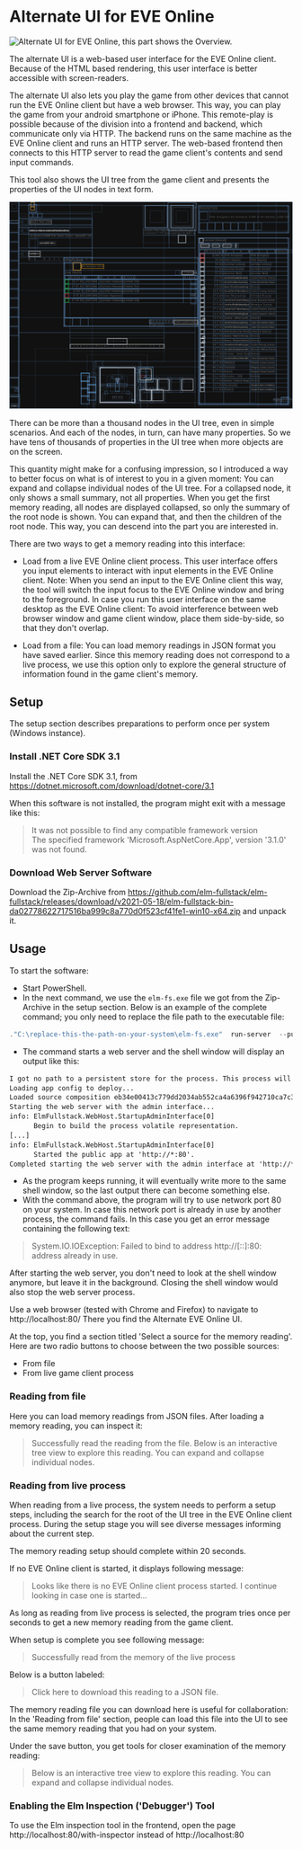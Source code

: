 # Alternate UI for EVE Online

![Alternate UI for EVE Online, this part shows the Overview.](./../../guide/image/2020-01-30.eve-online-overview-alternate-ui-and-game-client.png)

The alternate UI is a web-based user interface for the EVE Online client. Because of the HTML based rendering, this user interface is better accessible with screen-readers.

The alternate UI also lets you play the game from other devices that cannot run the EVE Online client but have a web browser. This way, you can play the game from your android smartphone or iPhone. This remote-play is possible because of the division into a frontend and backend, which communicate only via HTTP. The backend runs on the same machine as the EVE Online client and runs an HTTP server. The web-based frontend then connects to this HTTP server to read the game client's contents and send input commands.

This tool also shows the UI tree from the game client and presents the properties of the UI nodes in text form.

![Alternate UI for EVE Online, Visualization of the UI tree](./../../guide/image/2020-07-12-visualize-ui-tree.png)

There can be more than a thousand nodes in the UI tree, even in simple scenarios. And each of the nodes, in turn, can have many properties. So we have tens of thousands of properties in the UI tree when more objects are on the screen.

This quantity might make for a confusing impression, so I introduced a way to better focus on what is of interest to you in a given moment: You can expand and collapse individual nodes of the UI tree. For a collapsed node, it only shows a small summary, not all properties. When you get the first memory reading, all nodes are displayed collapsed, so only the summary of the root node is shown. You can expand that, and then the children of the root node. This way, you can descend into the part you are interested in.

There are two ways to get a memory reading into this interface:

+ Load from a live EVE Online client process. This user interface offers you input elements to interact with input elements in the EVE Online client. Note: When you send an input to the EVE Online client this way, the tool will switch the input focus to the EVE Online window and bring to the foreground. In case you run this user interface on the same desktop as the EVE Online client: To avoid interference between web browser window and game client window, place them side-by-side, so that they don't overlap.

+ Load from a file: You can load memory readings in JSON format you have saved earlier. Since this memory reading does not correspond to a live process, we use this option only to explore the general structure of information found in the game client's memory.

## Setup

The setup section describes preparations to perform once per system (Windows instance).

### Install .NET Core SDK 3.1

Install the .NET Core SDK 3.1, from https://dotnet.microsoft.com/download/dotnet-core/3.1

When this software is not installed, the program might exit with a message like this:

> It was not possible to find any compatible framework version  
> The specified framework 'Microsoft.AspNetCore.App', version '3.1.0' was not found.

### Download Web Server Software

Download the Zip-Archive from https://github.com/elm-fullstack/elm-fullstack/releases/download/v2021-05-18/elm-fullstack-bin-da02778622717516ba999c8a770d0f523cf41fe1-win10-x64.zip and unpack it.

## Usage

To start the software:

+ Start PowerShell.
+ In the next command, we use the `elm-fs.exe` file we got from the Zip-Archive in the setup section. Below is an example of the complete command; you only need to replace the file path to the executable file:

```PowerShell
."C:\replace-this-the-path-on-your-system\elm-fs.exe"  run-server  --public-urls="http://*:80"  --deploy-app-from=https://github.com/Arcitectus/Sanderling/tree/587f8ad1a44cd7fc38332fc0efafd352d089f1a3/implement/alternate-ui/source
```

+ The command starts a web server and the shell window will display an output like this:

```txt
I got no path to a persistent store for the process. This process will not be persisted!
Loading app config to deploy...
Loaded source composition eb34e00413c779dd2034ab552ca4a6396f942710ca7c3b79de0cd1f82d717a8c from 'https://github.com/Arcitectus/Sanderling/tree/587f8ad1a44cd7fc38332fc0efafd352d089f1a3/implement/alternate-ui/source'.
Starting the web server with the admin interface...
info: ElmFullstack.WebHost.StartupAdminInterface[0]
      Begin to build the process volatile representation.
[...]
info: ElmFullstack.WebHost.StartupAdminInterface[0]
      Started the public app at 'http://*:80'.
Completed starting the web server with the admin interface at 'http://*:4000'.
```

+ As the program keeps running, it will eventually write more to the same shell window, so the last output there can become something else.
+ With the command above, the program will try to use network port 80 on your system. In case this network port is already in use by another process, the command fails. In this case you get an error message containing the following text:

> System.IO.IOException: Failed to bind to address http://[::]:80: address already in use.

After starting the web server, you don't need to look at the shell window anymore, but leave it in the background. Closing the shell window would also stop the web server process.

Use a web browser (tested with Chrome and Firefox) to navigate to http://localhost:80/
There you find the Alternate EVE Online UI.

At the top, you find a section titled 'Select a source for the memory reading'. Here are two radio buttons to choose between the two possible sources:

+ From file
+ From live game client process

### Reading from file

Here you can load memory readings from JSON files.
After loading a memory reading, you can inspect it:

> Successfully read the reading from the file. Below is an interactive tree view to explore this reading. You can expand and collapse individual nodes.

### Reading from live process

When reading from a live process, the system needs to perform a setup steps, including the search for the root of the UI tree in the EVE Online client process. During the setup stage you will see diverse messages informing about the current step.

The memory reading setup should complete within 20 seconds. 

If no EVE Online client is started, it displays following message:

> Looks like there is no EVE Online client process started. I continue looking in case one is started...

As long as reading from live process is selected, the program tries once per seconds to get a new memory reading from the game client.

When setup is complete you see following message:

> Successfully read from the memory of the live process

Below is a button labeled:

> Click here to download this reading to a JSON file.

The memory reading file you can download here is useful for collaboration: In the 'Reading from file' section, people can load this file into the UI to see the same memory reading that you had on your system. 

Under the save button, you get tools for closer examination of the memory reading:

> Below is an interactive tree view to explore this reading. You can expand and collapse individual nodes.

### Enabling the Elm Inspection ('Debugger') Tool

To use the Elm inspection tool in the frontend, open the page http://localhost:80/with-inspector instead of http://localhost:80
